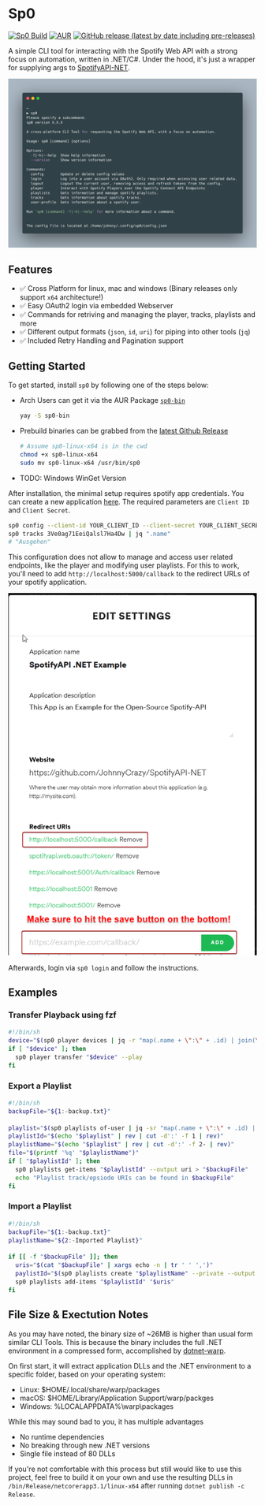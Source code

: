 # Sp0

[![Sp0 Build](https://github.com/JohnnyCrazy/Sp0/workflows/Sp0%20Build/badge.svg)](https://github.com/JohnnyCrazy/Sp0/actions)
[![AUR](https://img.shields.io/aur/version/sp0-bin?label=AUR)](https://aur.archlinux.org/packages/sp0-bin/)
[![GitHub release (latest by date including pre-releases)](https://img.shields.io/github/v/release/JohnnyCrazy/Sp0?include_prereleases&label=GH%20Release)](https://github.com/JohnnyCrazy/Sp0/releases)


A simple CLI tool for interacting with the Spotify Web API with a strong focus on automation, written in .NET/C#. Under the hood, it's just a wrapper for supplying args to [SpotifyAPI-NET](https://github.com/JohnnyCrazy/SpotifyAPI-NET/).

![CLI Example](.assets/cli-example.png)

## Features

* ✅ Cross Platform for linux, mac and windows (Binary releases only support `x64` architecture!)
* ✅ Easy OAuth2 login via embedded Webserver
* ✅ Commands for retriving and managing the player, tracks, playlists and more
* ✅ Different output formats (`json`, `id`, `uri`) for piping into other tools (`jq`)
* ✅ Included Retry Handling and Pagination support

## Getting Started

To get started, install `sp0` by following one of the steps below:

* Arch Users can get it via the AUR Package [`sp0-bin`](https://aur.archlinux.org/packages/sp0-bin/)
  ```bash
  yay -S sp0-bin
  ```
* Prebuild binaries can be grabbed from the [latest Github Release](https://github.com/johnnycrazy/sp0/releases)
  ```bash
  # Assume sp0-linux-x64 is in the cwd
  chmod +x sp0-linux-x64
  sudo mv sp0-linux-x64 /usr/bin/sp0
  ```
* TODO: Windows WinGet Version

After installation, the minimal setup requires spotify app credentials. You can create a new application [here](https://developer.spotify.com/dashboard/applications). The required parameters are `Client ID` and `Client Secret`.

```bash
sp0 config --client-id YOUR_CLIENT_ID --client-secret YOUR_CLIENT_SECRET
sp0 tracks 3Ve0ag71EeiQalsl7Ha4Dw | jq ".name"
# "Ausgehen"
```

This configuration does not allow to manage and access user related endpoints, like the player and modifying user playlists. For this to work, you'll need to add `http://localhost:5000/callback` to the redirect URLs of your spotify application.

![img](.assets/spotify-redirecturls.png)

Afterwards, login via `sp0 login` and follow the instructions.

## Examples

### Transfer Playback using fzf

```bash
#!/bin/sh
device="$(sp0 player devices | jq -r "map(.name + \":\" + .id) | join(\"\n\")" | fzf | cut -d':' -f2)"
if [ "$device" ]; then
  sp0 player transfer "$device" --play
fi
```

### Export a Playlist

```bash
#!/bin/sh
backupFile="${1:-backup.txt}"

playlist="$(sp0 playlists of-user | jq -sr "map(.name + \":\" + .id) | join(\"\n\")" | fzf)"
playlistId="$(echo "$playlist" | rev | cut -d':' -f 1 | rev)"
playlistName="$(echo "$playlist" | rev | cut -d':' -f 2- | rev)"
file="$(printf '%q' "$playlistName")"
if [ "$playlistId" ]; then
  sp0 playlists get-items "$playlistId" --output uri > "$backupFile"
  echo "Playlist track/epsiode URIs can be found in $backupFile"
fi
```

### Import a Playlist

```bash
#!/bin/sh
backupFile="${1:-backup.txt}"
playlistName="${2:-Imported Playlist}"

if [[ -f "$backupFile" ]]; then
  uris="$(cat "$backupFile" | xargs echo -n | tr ' ' ',')"
  paylistId="$(sp0 playlists create "$playlistName" --private --output id)"
  sp0 playlists add-items "$playlistId" "$uris"
fi
```

## File Size & Exectution Notes

As you may have noted, the binary size of ~26MB is higher than usual form similar CLI Tools. This is because the binary includes the full .NET environment in a compressed form, accomplished by [dotnet-warp](https://github.com/Hubert-Rybak/dotnet-warp).

On first start, it will extract application DLLs and the .NET environment to a specific folder, based on your operating system:

* Linux: $HOME/.local/share/warp/packages
* macOS: $HOME/Library/Application Support/warp/packges
* Windows: %LOCALAPPDATA%\warp\packages

While this may sound bad to you, it has multiple advantages
* No runtime dependencies
* No breaking through new .NET versions
* Single file instead of 80 DLLs

If you're not comfortable with this process but still would like to use this project, feel free to build it on your own and use the resulting DLLs in `/bin/Release/netcorerapp3.1/linux-x64` after running `dotnet publish -c Release`.
